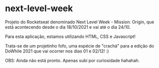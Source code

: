# next-level-week

Projeto do Rocketseat denominado Next Level Week - Mission: Origin, que está acontecendo desde o dia 18/10/2021 e vai até o dia 24/10.

Para esta aplicação, estamos utilizando HTML, CSS e Javascript!

Trata-se de um projetinho fofo, uma espécie de "crachá" para a edição do DoWhile 2021 que vai ocorrer nos dias 01 e 02/12! :)

OBS: Ainda não está pronto. Apenas subi por curiosidade hahahah.
